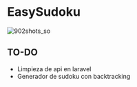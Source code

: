 # EasySudoku

![902shots_so](https://github.com/user-attachments/assets/78e59cd0-0855-410d-8057-bbcd2de1336c)

## TO-DO

- Limpieza de api en laravel
- Generador de sudoku con backtracking
